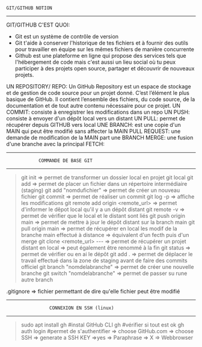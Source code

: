 	GIT/GITHUB NOTION
----------------------------------------------------------------------------------

GIT/GITHUB C'EST QUOI: 
- Git est un système de contrôle de version
- Git t'aide à conserver l'historique de tes fichiers et à fournir des outils pour travailler en équipe sur les mêmes fichiers de manière concurrente
- Github est une plateforme en ligne qui propose des services tels que l'hébergement de code mais c'est aussi un lieu social où tu peux participer à des projets open source, partager et découvrir de nouveaux projets.

UN REPOSITORY/ REPO: Un GitHub Repository est un espace de stockage et de gestion de code source pour un projet donné. C’est l’élément le plus basique de GitHub. Il contient l’ensemble des fichiers, du code source, de la documentation et de tout autre contenu nécessaire pour ce projet.
UN COMMIT: consiste à enregistrer les modifications dans un repo
UN PUSH: consiste à envoyer d'un dépôt local vers un distant
UN PULL: permet de récupérer depuis GITHUB vers local
UNE BRANCH: est une copie d'un MAIN qui peut être modifié sans affecter la MAIN
PULL REQUEST: une demande de modification de la MAIN part une BRANCH
MERGE: une fusion d'une branche avec la principal
FETCH: 

------------------------------------------------------------------------------------
				COMMANDE DE BASE GIT
------------------------------------------------------------------------------------

>git init => permet de transformer un dossier local en projet git local
>git add => permet de placer un fichier dans un répertoire intermédiaire (staging)
git add "nomdufichier" => permet de créer un nouveau fichier
>git commit => permet de réaliser un commit
>git log -p => affiche les modifications
>git remote add origin <remote_url> => permet d'informer le dêpot local qu'il y a un dépôt distant
>git remote -v => permet de vérifier que le local et le distant sont liés
>git push origin main => permet de mettre à jour le dépôt distant sur la branch main
>git pull origin main => permet de récupérer en local les modif de la branche main effectué à distance => équivalent d'un fecth puis d'un merge
>git clone <remote_url> --- => permet de récupérer un projet distant en local => peut également être renommé à la fin
>git status => permet de vérifier ou en ai le dépôt
>git add . => permet de déplacer le travail effectué dans la zone de staging avant de faire des commits officiel
>git branch "nomdelabranche" => permet de créer une nouvelle branche
>git switch "nomdelabranche" => permet de passer su rune autre branch


.gitignore => fichier permettant de dire qu'elle fichier peut être modifié

------------------------------------------------------------------------------------
					CONNEXION EN SSH (linux)
------------------------------------------------------------------------------------
> sudo apt install gh				#instal GitHub CLI
> gh						#vérifier si tout est ok
> gh auth login					#permet de s'authentifier
=> choose GitHub.com
=> choose SSH
=> generate a SSH KEY =>yes
=> Paraphrase => X
=> Webbrowser

